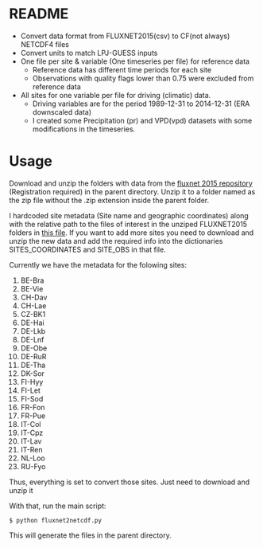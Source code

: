 # README

 - Convert data format from FLUXNET2015(csv) to CF(not always) NETCDF4 files
 - Convert units to match LPJ-GUESS inputs
 - One file per site & variable (One timeseries per file) for reference data
    - Reference data has different time periods for each site
    - Observations with quality flags lower than 0.75 were excluded from reference data
 - All sites for one variable per file for driving (climatic) data.
    - Driving variables are for the period 1989-12-31 to 2014-12-31 (ERA downscaled data)
    - I created some Precipitation (pr) and VPD(vpd) datasets with some modifications in the timeseries.

 # Usage

Download and unzip the folders with data from the [fluxnet 2015 repository](https://fluxnet.org/login/?redirect_to=/data/download-data/) (Registration required) in the parent directory. Unzip it to a folder named as the zip file without the .zip extension inside the parent folder.

I hardcoded site metadata (Site name and geographic coordinates) along with the relative path to the files of interest in the unziped FLUXNET2015 folders in [this file](./nc_write.py). If you want to add more sites you need to download and unzip the new data and add the required info into the dictionaries SITES_COORDINATES and SITE_OBS in that file.

Currently we have the metadata for the folowing sites:

1. BE-Bra
1. BE-Vie
1. CH-Dav
1. CH-Lae
1. CZ-BK1
1. DE-Hai
1. DE-Lkb
1. DE-Lnf
1. DE-Obe
1. DE-RuR
1. DE-Tha
1. DK-Sor
1. FI-Hyy
1. FI-Let
1. FI-Sod
1. FR-Fon
1. FR-Pue
1. IT-Col
1. IT-Cpz
1. IT-Lav
1. IT-Ren
1. NL-Loo
1. RU-Fyo


Thus, everything is set to convert those sites. Just need to download and unzip it

With that, run the main script:

``$ python fluxnet2netcdf.py``

This will generate the files in the parent directory.